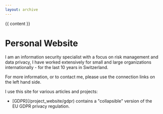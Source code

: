 ```yaml
---
layout: archive
---
```


{{ content }}
<p>
<h1>Personal Website </h1>

<p>
I am an information security specialist with a focus on risk management and data privacy, I have worked extensively for small and large organizations internationally - for the last 10 years in Switzerland.
<p>


For more information, or to contact me, please use the connection links on the left hand side.  
<p>
I use this site for various articles and projects:
<ul>
<li> 
[GDPR](/project_website/gdpr) contains a "collapsible" version of the EU GDPR privacy regulation.</li>
</ul>
